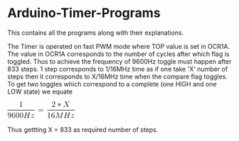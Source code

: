 # Arduino-Timer-Programs
This contains all the programs along with their explanations.

The Timer is operated on fast PWM mode where TOP value is set in OCR1A. The value in OCR1A corresponds to the number of cycles after which flag is toggled. Thus to achieve the frequency of 9600Hz toggle must happen after 833 steps. 1 step corresponds to 1/16MHz time as if one take 'X' number of steps then it corresponds to X/16MHz time when the compare flag toggles. To get two toggles which correspond to a complete (one HIGH and one LOW state) we equate

![Alt text](https://github.com/x3rn345-pranjal/Arduino-Timer-Programs/blob/master/CodeCogsEqn.gif)

Thus gettting X = 833 as required number of steps.
